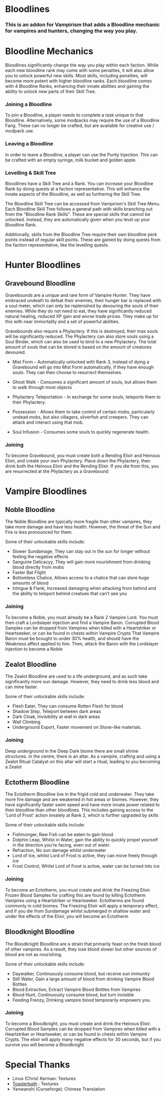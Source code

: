 # Bloodlines
### This is an addon for Vampirism that adds a Bloodline mechanic for vampires and hunters, changing the way you play. 


# Bloodline Mechanics

Bloodlines significantly change the way you play within each faction. While each new bloodline rank may come with some penalties, it will also allow you to unlock powerful new skills. Most skills, including penalties, will become more potent with higher bloodline ranks.
Each bloodline comes with 4 Bloodline Ranks, enhancing their innate abilities and gaining the ability to unlock new parts of their Skill Tree.


### Joining a Bloodline

To join a Bloodline, a player needs to complete a task unique to that Bloodline.
Alternatively, some modpacks may require the use of a Bloodline Fang. These can no longer be crafted, but are available for creative use / modpack use. 

### Leaving a Bloodline

In order to leave a Bloodline, a player can use the Purity Injection. This can be crafted with an empty syringe, milk bucket and golden apple.

### Levelling & Skill Tree

Bloodlines have a Skill Tree and a Rank. You can increase your Bloodline Rank by doing quests at a faction representative. This will enhance the innate aspects of the Bloodline, as well as furthering the Skill Tree.

The Bloodline Skill Tree can be accessed from Vampirism's Skill Tree Menu. Each Bloodline Skill Tree follows a general path with skills branching out from the "Bloodline Rank Skills". These are special skills that cannot be unlocked. Instead,
they are automatically given when you level up your Bloodline Rank.

Additionally, skills from the Bloodline Tree require their own bloodline perk points instead of regular skill points. These are gained by doing quests from the faction representative, like the levelling quests.

# Hunter Bloodlines

## Gravebound Bloodline

Gravebounds are a unique and rare form of Vampire Hunter. They have embraced undeath to defeat their enemies, their hunger bar is replaced with a soul meter, which can only be replenished by devouring the souls of their enemies.
While they do not need to eat, they have significantly reduced natural healing, reduced XP gain and worse trade prices. They make up for this with near immortality and a set of powerful abilities.

Gravebounds also require a Phylactery. If this is destroyed, their max souls will be significantly reduced. The Phylactery can also store souls using a Soul Binder, which can also be used to bind to a new Phylactery. The total amount of souls that can be stored is based on the amount of creatures devoured.


- Mist Form - Automatically unlocked with Rank 3, instead of dying a Gravebound will go into Mist Form automatically, if they have enough souls. They can then choose to resurrect themselves.


- Ghost Walk - Consumes a significant amount of souls, but allows them to walk through most objects


- Phylactery Teleportation - In exchange for some souls, teleports them to their Phylactery.


- Possession - Allows them to take control of certain mobs, particularly undead mobs, but also villagers, silverfish and creepers. They can attack and interact using that mob.


- Soul Infusion - Consumes some souls to quickly regenerate health.

### Joining

To become Gravebound, you must create both a Rending Elixir and Heinous Elixir, and create your own Phylactery.
Place down the Phylactery, then drink both the Heinous Elixir and the Rending Elixir. 
If you die from this, you are resurrected at the Phylactery as a Gravebound

# Vampire Bloodlines


## Noble Bloodline

The Noble Bloodline are typically more fragile than other vampires, they take more damage and have less health. However, the threat of the Sun and Fire is less pronounced for them.

Some of their unlockable skills include:

- Slower Sundamage, They can stay out in the sun for longer without feeling the negative effects
- Sanguine Delicacyy, They will gain more nourishment from drinking blood directly from mobs
- Faster Bat Flight
- Bottomless Chalice, Allows access to a chalice that can store huge amounts of blood
- Intrigue & Flank, Increased damaging when attacking from behind and the ability to teleport behind creatues that can't see you

### Joining

To become a Noble, you must already be a Rank 2 Vampire Lord. 
You must then craft a Lordslayer injection and find a Vampire Baron.
Corrupted Blood Samples can be dropped from Vampires when killed with a Heartstriker or Heartseeker, or can be found in chests within Vampire Crypts
That Vampire Baron must be brought to under 30% health, and should have the Weakness affect applied to him. 
Then, attack the Baron with the Lordslayer injection to become a Noble


## Zealot Bloodline

The Zealot Bloodline are used to a life underground, and as such take significantly more sun damage. However, they need to drink less blood and can mine faster.

Some of their unlockable skills include:

- Flesh Eater, They can consume Rotten Flesh for blood
- Shadow Step, Teleport between dark areas
- Dark Cloak, Invisibility at wall in dark areas
- Wall Climbing
- Underground Export, Faster movement on Stone-like materials.

### Joining

Deep underground in the Deep Dark biome there are small shrine structures. 
In the centre, there is an altar. 
As a vampire, crafting and using a Zealot Ritual Catalyst on this altar will start a ritual, leading to you becoming a Zealot

## Ectotherm Bloodline

The Ectotherm Bloodline live in the frigid cold and underwater. They take more fire damage and are weakened in hot areas or biomes. However, they have significantly faster swim speed and have more innate power related to their bloodline than other bloodlines.
This includes gaining access to the 'Lord of Frost' action innately at Rank 2, which is further upgraded by skills

Some of their unlockable skills include:
- Fishmonger, Raw Fish can be eaten to gain blood
- Dolphin Leap, Whilst in Water, gain the ability to quickly propel yourself in the direction you're facing, even out of water.
- Refraction, No sun damage whilst underwater
- Lord of Ice, whilst Lord of Frost is active, they can move freely through ice
- Frost Control, Whilst Lord of Frost is active, water can be turned into ice

### Joining

To become an Ectotherm, you must create and drink the Freezing Elixir. 
Frozen Blood Samples for crafting this are found by killing Ectotherm Vampires using a Heartstriker or Heartseeker. 
Ectotherms are found commonly in cold biomes. The Freezing Elixir will apply a temporary effect, and if you die from Sundamage whilst submerged in shallow water and under the effects of the Elixir, you will become an Ectotherm

## Bloodknight Bloodline

The Bloodknight Bloodline are a strain that primarily feast on the fresh blood of other vampires. As a result, they lose blood slower but other sources of blood are not as nourishing.

Some of their unlockable skills include:
- Daywalker, Continuously consume blood, but receive sun immunity
- Still Water, Gain a large amount of blood from drinking Vampire Blood Bottles
- Blood Extraction, Extract Vampire Blood Bottles from Vampires
- Blood Hunt, Continuously consume blood, but turn invisible
- Feeding Frenzy, Drinking vampire blood temporarily empowers you.

### Joining
To become a Bloodknight, you must create and drink the Heinous Elixir. 
Corrupted Blood Samples can be dropped from Vampires when killed with a Heartstriker or Heartseeker, or can be found in chests within Vampire Crypts. 
The elixir will apply many negative effects for 30 seconds, but if you survive you will become a Bloodknight


# Special Thanks
- Linus (Chris) Kerman: Textures
- [Toasterbath](https://www.instagram.com/1zelle1/profilecard/?igsh=MXA5OXB6ejFiaWpqNQ==) : Textures
- Yanwanshi (Curseforge): Chinese Translation
